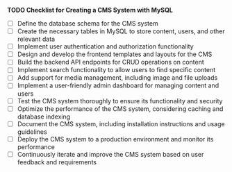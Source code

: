 **TODO Checklist for Creating a CMS System with MySQL**

- [ ] Define the database schema for the CMS system
- [ ] Create the necessary tables in MySQL to store content, users, and other relevant data
- [ ] Implement user authentication and authorization functionality
- [ ] Design and develop the frontend templates and layouts for the CMS
- [ ] Build the backend API endpoints for CRUD operations on content
- [ ] Implement search functionality to allow users to find specific content
- [ ] Add support for media management, including image and file uploads
- [ ] Implement a user-friendly admin dashboard for managing content and users
- [ ] Test the CMS system thoroughly to ensure its functionality and security
- [ ] Optimize the performance of the CMS system, considering caching and database indexing
- [ ] Document the CMS system, including installation instructions and usage guidelines
- [ ] Deploy the CMS system to a production environment and monitor its performance
- [ ] Continuously iterate and improve the CMS system based on user feedback and requirements